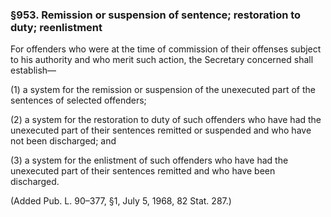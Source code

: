 ### §953. Remission or suspension of sentence; restoration to duty; reenlistment ###

For offenders who were at the time of commission of their offenses subject to his authority and who merit such action, the Secretary concerned shall establish—

(1) a system for the remission or suspension of the unexecuted part of the sentences of selected offenders;

(2) a system for the restoration to duty of such offenders who have had the unexecuted part of their sentences remitted or suspended and who have not been discharged; and

(3) a system for the enlistment of such offenders who have had the unexecuted part of their sentences remitted and who have been discharged.

(Added Pub. L. 90–377, §1, July 5, 1968, 82 Stat. 287.)
